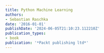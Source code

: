 ```yaml
---
title: Python Machine Learning
authors:
- Sebastian Raschka
date: '2016-01-01'
publishDate: '2024-06-05T21:10:23.112210Z'
publication_types:
- book
publication: '*Packt publishing ltd*'
---
```

